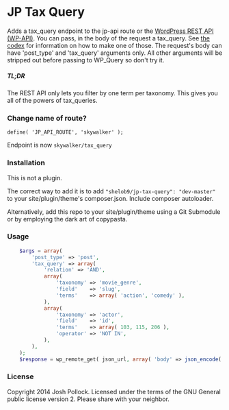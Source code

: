 JP Tax Query
=====================

Adds a tax_query endpoint to the jp-api route or the [WordPress REST API (WP-API)](https://github.com/WP-API/WP-API). You can pass, in the body of the request a tax_query. See [the codex](http://codex.wordpress.org/Class_Reference/WP_Query#Taxonomy_Parameters) for information on how to make one of those. The request's body can have 'post_type' and 'tax_query' arguments only. All other arguments will be stripped out before passing to WP_Query so don't try it.

##### TL;DR
The REST API only lets you filter by one term per taxonomy. This gives you all of the powers of tax_queries.

### Change name of route?
`define( 'JP_API_ROUTE', 'skywalker' );`

Endpoint is now `skywalker/tax_query`

### Installation
This is not a plugin.

The correct way to add it is to add `"shelob9/jp-tax-query": "dev-master"` to your site/plugin/theme's composer.json. Include composer autoloader.

Alternatively, add this repo to your site/plugin/theme using a Git Submodule or by employing the dark art of copypasta. 


### Usage

```php
    $args = array(
    	'post_type' => 'post',
    	'tax_query' => array(
    		'relation' => 'AND',
    		array(
    			'taxonomy' => 'movie_genre',
    			'field'    => 'slug',
    			'terms'    => array( 'action', 'comedy' ),
    		),
    		array(
    			'taxonomy' => 'actor',
    			'field'    => 'id',
    			'terms'    => array( 103, 115, 206 ),
    			'operator' => 'NOT IN',
    		),
    	),
    );
    $response = wp_remote_get( json_url, array( 'body' => json_encode( $args );
```


### License
Copyright 2014 Josh Pollock. Licensed under the terms of the GNU General public license version 2. Please share with your neighbor.


